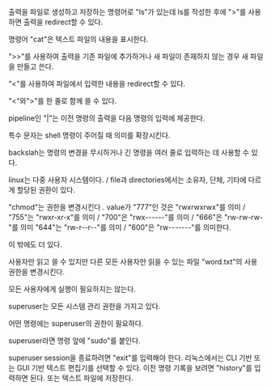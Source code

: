 출력을 파일로 생성하고 저장하는 명령어로 "ls"가 있는데 ls를 작성한 후에 ">"를 사용하면 출력을 redirect할 수 있다.   

명령어 "cat"은 텍스트  파일의 내용을 표시한다.

">>"를 사용하여 출력을 기존 파일에 추가하거나 새 파일이 존재하지 않는 경우 새 파일을 만들고 쓴다.

"<"를 사용하여 파일에서 입력한 내용을 redirect할 수 있다.

"<"와">"를 한 줄로 함께 쓸 수 있다.

pipeline인 "|"는 이전 명령의 출력을 다음 명령의 입력에 제공한다.

특수 문자는 shell 명령이 주어질 때 의미를 확장시킨다.

backslah는 명령의 변경을 무시하거나 긴 명령을 여러 줄로 입력하는 데 사용할 수 있다.

linux는 다중 사용자 시스템이다. / file과 directories에서는 소유자, 단체, 기타에 다르게 할당된 권환이 있다.

"chmod"는 권한을 변경시킨다
.
value가 "777"인 것은 "rwxrwxrwx"를 의미 / "755"는 "rwxr-xr-x"를 의미 / "700"은 "rwx------"를 의미 / "666"은 "rw-rw-rw-"를 의미 "644"는 "rw-r--r--"를 의미 / "600"은 "rw-------"를 의미한다. 

이 밖에도 더 있다.

사용자만 읽고 쓸 수 있지만 다른 모든 사용자만 읽을 수 있는 파일 "word.txt"의 사용 권한을 변경시킨다.

모든 사용자에게 실행이 필요하지는 않는다.

superuser는 모든 시스템 관리 권한을 가지고 있다.

어떤 명령에는 superuser의 권한이 필요하다. 

superuser라면 명령 앞에 "sudo"를 붙인다.

superuser session을 종료하려면 "exit"를 입력해야 한다.
리눅스에서는 CLI 기반 또는 GUI 기반 텍스트 편집기를 선택할 수 있다.
이전 명령 기록을 보려면 "history"를 입력하면 된다.
또는 텍스트 파일에 저장한다.
